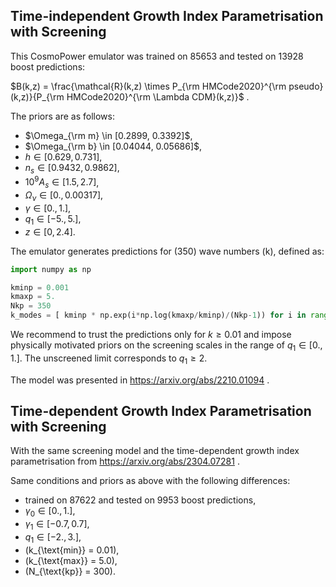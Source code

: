 ## Time-independent Growth Index Parametrisation with Screening

This CosmoPower emulator was trained on 85653 and tested on 13928 boost predictions: 

$B(k,z) = \frac{\mathcal{R}(k,z) \times P_{\rm HMCode2020}^{\rm pseudo}(k,z)}{P_{\rm HMCode2020}^{\rm \Lambda CDM}(k,z)}$ . 

The priors are as follows: 

- $\Omega_{\rm m} \in [0.2899,     0.3392]$,
- $\Omega_{\rm b} \in [0.04044,    0.05686]$,
- $h \in [0.629,      0.731]$,
- $n_s \in [0.9432,0.9862]$,
- $10^{9} A_s \in [1.5,2.7]$,
- $\Omega_\nu \in [0., 0.00317]$,
- $\gamma \in [0., 1.]$,
- $q_1 \in [-5., 5.]$,
- $z\in[0,2.4]$.

The emulator generates predictions for \(350\) wave numbers \(k\), defined as:
```python
import numpy as np 

kminp = 0.001
kmaxp = 5.
Nkp = 350
k_modes = [ kminp * np.exp(i*np.log(kmaxp/kminp)/(Nkp-1)) for i in range(Nkp)]
```

We recommend to trust the predictions only for $k \geq 0.01$ and impose physically motivated priors on the screening scales in the range of $q_1 \in [0., 1.]$. The unscreened limit corresponds to $q_1 \geq 2$.


The model was presented in https://arxiv.org/abs/2210.01094 .


## Time-dependent Growth Index Parametrisation with Screening

With the same screening model and the time-dependent growth index parametrisation from https://arxiv.org/abs/2304.07281 .

Same conditions and priors as above with the following differences:

- trained on 87622 and tested on 9953 boost predictions,
- $\gamma_0 \in [0.,        1.]$,
- $\gamma_1 \in [-0.7,      0.7]$,
- $q_1       \in [-2.,         3.]$,
- \(k_{\text{min}} = 0.01\),
- \(k_{\text{max}} = 5.0\),
- \(N_{\text{kp}} = 300\).